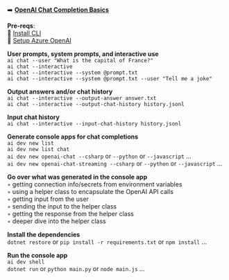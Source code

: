➡️ [**OpenAI Chat Completion Basics**](#chapter-3-openai-chat-completions-basics)  

**Pre-reqs**:  
🛑 [Install CLI](chapter-1-cli-installation.md)  
🛑 [Setup Azure OpenAI](chapter-2-setup-w-azure-openai.md)  

**User prompts, system prompts, and interactive use**  
`ai chat --user "What is the capital of France?"`  
`ai chat --interactive`  
`ai chat --interactive --system @prompt.txt`  
`ai chat --interactive --system @prompt.txt --user "Tell me a joke"`  
 
**Output answers and/or chat history**  
`ai chat --interactive --output-answer answer.txt`  
`ai chat --interactive --output-chat-history history.jsonl`  

**Input chat history**  
`ai chat --interactive --input-chat-history history.jsonl`  

**Generate console apps for chat completions**  
`ai dev new list`  
`ai dev new list chat`  
`ai dev new openai-chat --csharp` or `--python` or `--javascript` ...  
`ai dev new openai-chat-streaming --csharp` or `--python` or `--javascript` ...  

**Go over what was generated in the console app**  
◦ getting connection info/secrets from environment variables  
◦ using a helper class to encapsulate the OpenAI API calls  
◦ getting input from the user  
◦ sending the input to the helper class  
◦ getting the response from the helper class  
◦ deeper dive into the helper class  

**Install the dependencies**  
`dotnet restore` or `pip install -r requirements.txt` or `npm install` ...  

**Run the console app**  
`ai dev shell`  
`dotnet run` or `python main.py` or `node main.js` ...  
